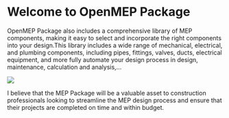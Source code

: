 # Welcome to OpenMEP Package

OpenMEP Package also includes a comprehensive library of MEP components, making it easy to select and incorporate the right components into your design.This library includes a wide range of mechanical, electrical, and plumbing components, including pipes, fittings, valves, ducts, electrical equipment, and more fully automate your design process in design, maintenance, calculation and analysis,...

![](https://github.com/chuongmep/OpenMEP/raw/dev/docs/img/openmep.png)

I believe that the MEP Package will be a valuable asset to construction professionals looking to streamline the MEP design process and ensure that their projects are completed on time and within budget.